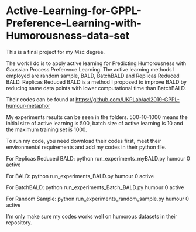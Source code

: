 # Active-Learning-for-GPPL-Preference-Learning-with-Humorousness-data-set

This is a final project for my Msc degree.

The work I do is to apply active learning for Predicting Humorousness with Gaussian Process Preference Learning.
The active learning methods I employed are random sample, BALD, BatchBALD and Replicas Reduced BALD.
Replicas Reduced BALD is a method I proposed to improve BALD by reducing same data points with lower computational time than BatchBALD.

Their codes can be found at https://github.com/UKPLab/acl2019-GPPL-humour-metaphor

My experiments results can be seen in the folders. 500-10-1000 means the initial size of active learning is 500, batch size of active learning is 10 and the maximum training set is 1000.

To run my code, you need download their codes first, meet their environmental requirements and add my codes in their python file.

For Replicas Reduced BALD:
python run_experiments_myBALD.py humour 0 active

For BALD:
python run_experiments_BALD.py humour 0 active

For BatchBALD:
python run_experiments_Batch_BALD.py humour 0 active

For Random Sample:
python run_experiments_random_sample.py humour 0 active

I'm only make sure my codes works well on humorous datasets in their repository.
